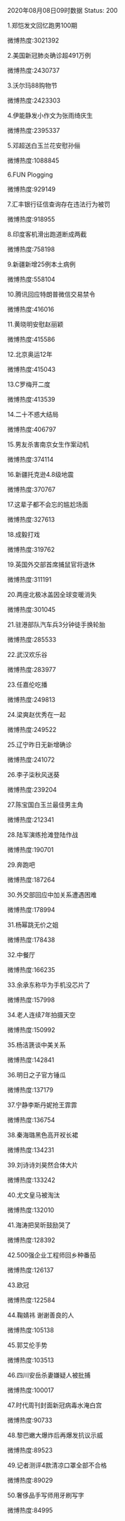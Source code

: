 2020年08月08日09时数据
Status: 200

1.郑恺发文回忆跑男100期

微博热度:3021392

2.美国新冠肺炎确诊超491万例

微博热度:2430737

3.沃尔玛88购物节

微博热度:2423303

4.伊能静发小作文为张雨绮庆生

微博热度:2395337

5.邓超送白玉兰花安慰孙俪

微博热度:1088845

6.FUN Plogging

微博热度:929149

7.汇丰银行征信查询存在违法行为被罚

微博热度:918955

8.印度客机滑出跑道断成两截

微博热度:758198

9.新疆新增25例本土病例

微博热度:558104

10.腾讯回应特朗普微信交易禁令

微博热度:416016

11.黄晓明安慰赵丽颖

微博热度:415586

12.北京奥运12年

微博热度:415043

13.C罗梅开二度

微博热度:413539

14.二十不惑大结局

微博热度:406797

15.男友杀害南京女生作案动机

微博热度:374114

16.新疆托克逊4.8级地震

微博热度:370767

17.这辈子都不会忘的尴尬场面

微博热度:327613

18.成毅打戏

微博热度:319762

19.英国外交部首席捕鼠官将退休

微博热度:311191

20.两座北极冰盖因全球变暖消失

微博热度:301045

21.驻港部队汽车兵3分钟徒手换轮胎

微博热度:285533

22.武汉欢乐谷

微博热度:283977

23.任嘉伦吃播

微博热度:249813

24.梁爽赵优秀在一起

微博热度:249522

25.辽宁昨日无新增确诊

微博热度:241072

26.李子柒秋风送葵

微博热度:239204

27.陈宝国白玉兰最佳男主角

微博热度:212341

28.陆军演练抢滩登陆作战

微博热度:190701

29.奔跑吧

微博热度:187264

30.外交部回应中加关系遭遇困难

微博热度:178994

31.杨幂跳无价之姐

微博热度:178438

32.中餐厅

微博热度:166235

33.余承东称华为手机没芯片了

微博热度:157998

34.老人连续7年拍摄天空

微博热度:150992

35.杨洁篪谈中美关系

微博热度:142841

36.明日之子官方锤瓜

微博热度:137179

37.宁静李斯丹妮抢王霏霏

微博热度:136754

38.秦海璐黑色高开衩长裙

微博热度:134231

39.刘诗诗刘昊然合体大片

微博热度:133242

40.尤文皇马被淘汰

微博热度:132010

41.海涛把吴昕鼓励哭了

微博热度:128392

42.500强企业工程师回乡种番茄

微博热度:126137

43.欧冠

微博热度:122584

44.鞠婧祎 谢谢善良的人

微博热度:105138

45.郭艾伦手势

微博热度:103513

46.四川安岳杀妻嫌疑人被批捕

微博热度:100017

47.时代周刊封面新冠病毒水淹白宫

微博热度:90733

48.黎巴嫩大爆炸后再爆发抗议示威

微博热度:89523

49.记者测评4款清凉口罩全部不合格

微博热度:89029

50.奢侈品手写师用牙刷写字

微博热度:84995

